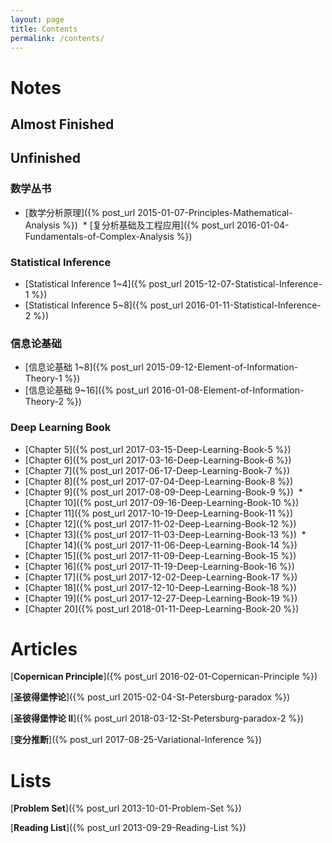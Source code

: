 ```yaml
---
layout: page
title: Contents
permalink: /contents/
---
```


# Notes

## Almost Finished

## Unfinished

### 数学丛书
  * [数学分析原理]({% post_url 2015-01-07-Principles-Mathematical-Analysis %})
  * [复分析基础及工程应用]({% post_url 2016-01-04-Fundamentals-of-Complex-Analysis %})

### Statistical Inference
  * [Statistical Inference 1~4]({% post_url 2015-12-07-Statistical-Inference-1 %})
  * [Statistical Inference 5~8]({% post_url 2016-01-11-Statistical-Inference-2 %})

### 信息论基础
  * [信息论基础 1~8]({% post_url 2015-09-12-Element-of-Information-Theory-1 %})
  * [信息论基础 9~16]({% post_url 2016-01-08-Element-of-Information-Theory-2 %})

### Deep Learning Book
  * [Chapter 5]({% post_url 2017-03-15-Deep-Learning-Book-5 %})
  * [Chapter 6]({% post_url 2017-03-16-Deep-Learning-Book-6 %})
  * [Chapter 7]({% post_url 2017-06-17-Deep-Learning-Book-7 %})
  * [Chapter 8]({% post_url 2017-07-04-Deep-Learning-Book-8 %})
  * [Chapter 9]({% post_url 2017-08-09-Deep-Learning-Book-9 %})
  * [Chapter 10]({% post_url 2017-09-16-Deep-Learning-Book-10 %})
  * [Chapter 11]({% post_url 2017-10-19-Deep-Learning-Book-11 %})
  * [Chapter 12]({% post_url 2017-11-02-Deep-Learning-Book-12 %})
  * [Chapter 13]({% post_url 2017-11-03-Deep-Learning-Book-13 %})
  * [Chapter 14]({% post_url 2017-11-06-Deep-Learning-Book-14 %})
  * [Chapter 15]({% post_url 2017-11-09-Deep-Learning-Book-15 %})
  * [Chapter 16]({% post_url 2017-11-19-Deep-Learning-Book-16 %})
  * [Chapter 17]({% post_url 2017-12-02-Deep-Learning-Book-17 %})
  * [Chapter 18]({% post_url 2017-12-10-Deep-Learning-Book-18 %})
  * [Chapter 19]({% post_url 2017-12-27-Deep-Learning-Book-19 %}) 
  * [Chapter 20]({% post_url 2018-01-11-Deep-Learning-Book-20 %})


# Articles

[**Copernican Principle**]({% post_url 2016-02-01-Copernican-Principle %})

[**圣彼得堡悖论**]({% post_url 2015-02-04-St-Petersburg-paradox %})

[**圣彼得堡悖论 II**]({% post_url 2018-03-12-St-Petersburg-paradox-2 %})

[**变分推断**]({% post_url 2017-08-25-Variational-Inference %})



# Lists

[**Problem Set**]({% post_url 2013-10-01-Problem-Set %})

[**Reading List**]({% post_url 2013-09-29-Reading-List %})
